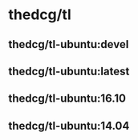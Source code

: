 # thedcg/tl
## thedcg/tl-ubuntu:devel
## thedcg/tl-ubuntu:latest
## thedcg/tl-ubuntu:16.10
## thedcg/tl-ubuntu:14.04
